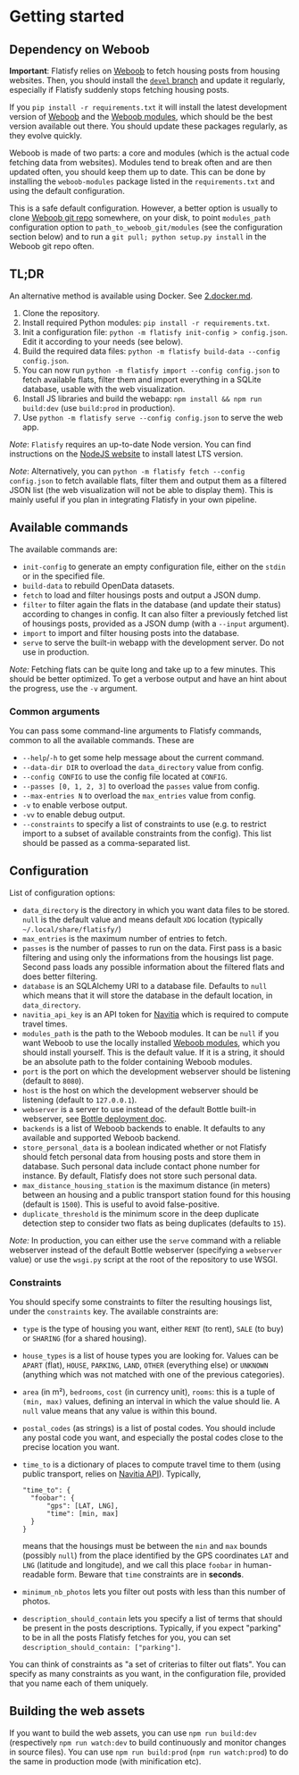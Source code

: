Getting started
===============


## Dependency on Weboob

**Important**: Flatisfy relies on [Weboob](http://weboob.org/) to fetch
housing posts from housing websites. Then, you should install the [`devel`
branch](https://git.weboob.org/weboob/devel/) and update it regularly,
especially if Flatisfy suddenly stops fetching housing posts.

If you `pip install -r requirements.txt` it will install the latest
development version of [Weboob](https://git.weboob.org/weboob/devel/) and the
[Weboob modules](https://git.weboob.org/weboob/modules/), which should be the
best version available out there. You should update these packages regularly,
as they evolve quickly.

Weboob is made of two parts: a core and modules (which is the actual code
fetching data from websites). Modules tend to break often and are then updated
often, you should keep them up to date. This can be done by installing the
`weboob-modules` package listed in the `requirements.txt` and using the
default configuration.

This is a safe default configuration. However, a better option is usually to
clone [Weboob git repo](https://git.weboob.org/weboob/devel/) somewhere, on
your disk, to point `modules_path` configuration option to
`path_to_weboob_git/modules` (see the configuration section below) and to run
a `git pull; python setup.py install` in the Weboob git repo often.


## TL;DR

An alternative method is available using Docker. See [2.docker.md](2.docker.md).

1. Clone the repository.
2. Install required Python modules: `pip install -r requirements.txt`.
3. Init a configuration file: `python -m flatisfy init-config > config.json`.
   Edit it according to your needs (see below).
4. Build the required data files:
   `python -m flatisfy build-data --config config.json`.
5. You can now run `python -m flatisfy import --config config.json` to fetch
   available flats, filter them and import everything in a SQLite database,
   usable with the web visualization.
6. Install JS libraries and build the webapp:
   `npm install && npm run build:dev` (use `build:prod` in production).
7. Use `python -m flatisfy serve --config config.json` to serve the web app.

_Note_: `Flatisfy` requires an up-to-date Node version. You can find
instructions on the [NodeJS website](https://nodejs.org/en/) to install latest
LTS version.

_Note_: Alternatively, you can `python -m flatisfy fetch --config config.json`
to fetch available flats, filter them and output them as a filtered JSON list
(the web visualization will not be able to display them). This is mainly
useful if you plan in integrating Flatisfy in your own pipeline.



## Available commands

The available commands are:

* `init-config` to generate an empty configuration file, either on the `stdin`
  or in the specified file.
* `build-data` to rebuild OpenData datasets.
* `fetch` to load and filter housings posts and output a JSON dump.
* `filter` to filter again the flats in the database (and update their status)
  according to changes in config. It can also filter a previously fetched list
  of housings posts, provided as a JSON dump (with a `--input` argument).
* `import` to import and filter housing posts into the database.
* `serve` to serve the built-in webapp with the development server. Do not use
  in production.

_Note:_ Fetching flats can be quite long and take up to a few minutes. This
should be better optimized. To get a verbose output and have an hint about the
progress, use the `-v` argument.


### Common arguments

You can pass some command-line arguments to Flatisfy commands, common to all the available commands. These are

* `--help`/`-h` to get some help message about the current command.
* `--data-dir DIR` to overload the `data_directory` value from config.
* `--config CONFIG` to use the config file located at `CONFIG`.
* `--passes [0, 1, 2, 3]` to overload the `passes` value from config.
* `--max-entries N` to overload the `max_entries` value from config.
* `-v` to enable verbose output.
* `-vv` to enable debug output.
* `--constraints` to specify a list of constraints to use (e.g. to restrict
  import to a subset of available constraints from the config). This list
  should be passed as a comma-separated list.


## Configuration

List of configuration options:

* `data_directory` is the directory in which you want data files to be stored.
  `null` is the default value and means default `XDG` location (typically
  `~/.local/share/flatisfy/`)
* `max_entries` is the maximum number of entries to fetch.
* `passes` is the number of passes to run on the data. First pass is a basic
  filtering and using only the informations from the housings list page.
  Second pass loads any possible information about the filtered flats and does
  better filtering.
* `database` is an SQLAlchemy URI to a database file. Defaults to `null` which
  means that it will store the database in the default location, in
  `data_directory`.
* `navitia_api_key` is an API token for [Navitia](https://www.navitia.io/)
  which is required to compute travel times.
* `modules_path` is the path to the Weboob modules. It can be `null` if you
  want Weboob to use the locally installed [Weboob
  modules](https://git.weboob.org/weboob/modules), which you should install
  yourself. This is the default value. If it is a string, it should be an
  absolute path to the folder containing Weboob modules.
* `port` is the port on which the development webserver should be
  listening (default to `8080`).
* `host` is the host on which the development webserver should be listening
  (default to `127.0.0.1`).
* `webserver` is a server to use instead of the default Bottle built-in
  webserver, see [Bottle deployment
  doc](http://bottlepy.org/docs/dev/deployment.html).
* `backends` is a list of Weboob backends to enable. It defaults to any
  available and supported Weboob backend.
* `store_personal_data` is a boolean indicated whether or not Flatisfy should
  fetch personal data from housing posts and store them in database. Such
  personal data include contact phone number for instance. By default,
  Flatisfy does not store such personal data.
* `max_distance_housing_station` is the maximum distance (in meters) between
  an housing and a public transport station found for this housing (default is
  `1500`). This is useful to avoid false-positive.
* `duplicate_threshold` is the minimum score in the deep duplicate detection
  step to consider two flats as being duplicates (defaults to `15`).

_Note:_ In production, you can either use the `serve` command with a reliable
webserver instead of the default Bottle webserver (specifying a `webserver`
value) or use the `wsgi.py` script at the root of the repository to use WSGI.


### Constraints

You should specify some constraints to filter the resulting housings list,
under the `constraints` key. The available constraints are:

* `type` is the type of housing you want, either `RENT` (to rent), `SALE` (to
  buy) or `SHARING` (for a shared housing).
* `house_types` is a list of house types you are looking for. Values can be
  `APART` (flat), `HOUSE`, `PARKING`, `LAND`, `OTHER` (everything else) or
  `UNKNOWN` (anything which was not matched with one of the previous
  categories).
* `area` (in m²), `bedrooms`, `cost` (in currency unit), `rooms`: this is a
  tuple of `(min, max)` values, defining an interval in which the value should
  lie. A `null` value means that any value is within this bound.
* `postal_codes` (as strings) is a list of postal codes. You should include any postal code
  you want, and especially the postal codes close to the precise location you
  want.
* `time_to` is a dictionary of places to compute travel time to them (using
  public transport, relies on [Navitia API](http://navitia.io/)).
  Typically,

  ```
  "time_to": {
    "foobar": {
        "gps": [LAT, LNG],
        "time": [min, max]
    }
  }
  ```

  means that the housings must be between the `min` and `max` bounds (possibly
  `null`) from the place identified by the GPS coordinates `LAT` and `LNG`
  (latitude and longitude), and we call this place `foobar` in human-readable
  form. Beware that `time` constraints are in **seconds**.
 * `minimum_nb_photos` lets you filter out posts with less than this number of
   photos.
 * `description_should_contain` lets you specify a list of terms that should
   be present in the posts descriptions. Typically, if you expect "parking" to
   be in all the posts Flatisfy fetches for you, you can set
   `description_should_contain: ["parking"]`.


You can think of constraints as "a set of criterias to filter out flats". You
can specify as many constraints as you want, in the configuration file,
provided that you name each of them uniquely.


## Building the web assets

If you want to build the web assets, you can use `npm run build:dev`
(respectively `npm run watch:dev` to build continuously and monitor changes in
source files). You can use `npm run build:prod` (`npm run watch:prod`) to do
the same in production mode (with minification etc).
